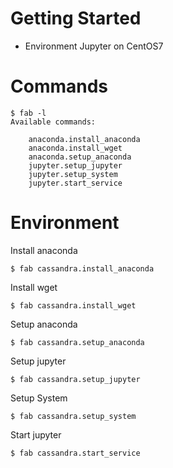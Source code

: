 # Getting Started
 * Environment Jupyter on CentOS7
 
# Commands
```
$ fab -l
Available commands:

    anaconda.install_anaconda
    anaconda.install_wget
    anaconda.setup_anaconda
    jupyter.setup_jupyter
    jupyter.setup_system
    jupyter.start_service

```

# Environment
Install anaconda
```
$ fab cassandra.install_anaconda
```

Install wget
```
$ fab cassandra.install_wget
```

Setup anaconda
```
$ fab cassandra.setup_anaconda
```

Setup jupyter
```
$ fab cassandra.setup_jupyter
```

Setup System
```
$ fab cassandra.setup_system
```

Start jupyter
```
$ fab cassandra.start_service
```
